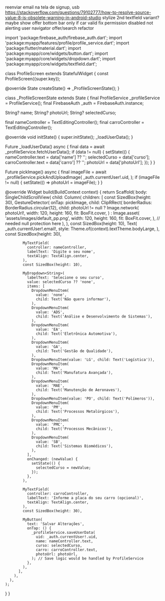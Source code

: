 reenviar email na tela de signup,
usb
https://stackoverflow.com/questions/79102777/how-to-resolve-source-value-8-is-obsolete-warning-in-android-studio
stylize 2nd textfield variant? maybe
show offer bottom bar only if car valid
fix permission disabled not alerting user
navigator
offer/search refactor

import 'package:firebase_auth/firebase_auth.dart';
import 'package:myapp/features/profile/profile_service.dart';
import 'package:flutter/material.dart';
import 'package:myapp/core/widgets/button.dart';
import 'package:myapp/core/widgets/dropdown.dart';
import 'package:myapp/core/widgets/textfield.dart';

class ProfileScreen extends StatefulWidget {
const ProfileScreen({super.key});

@override
State<ProfileScreen> createState() => \_ProfileScreenState();
}

class \_ProfileScreenState extends State<ProfileScreen> {
final ProfileService \_profileService = ProfileService();
final FirebaseAuth \_auth = FirebaseAuth.instance;

String? name;
String? photoUrl;
String? selectedCurso;

final nameController = TextEditingController();
final carroController = TextEditingController();

@override
void initState() {
super.initState();
\_loadUserData();
}

Future<void> \_loadUserData() async {
final data = await \_profileService.fetchUserData();
if (data != null) {
setState(() {
nameController.text = data['name'] ?? '';
selectedCurso = data['curso'];
carroController.text = data['carro'] ?? '';
photoUrl = data['photoUrl'];
});
}
}

Future<void> pickImage() async {
final imageFile = await \_profileService.pickAndUploadImage(
\_auth.currentUser!.uid,
);
if (imageFile != null) {
setState(() => photoUrl = imageFile);
}
}

@override
Widget build(BuildContext context) {
return Scaffold(
body: SingleChildScrollView(
child: Column(
children: [
const SizedBox(height: 30),
GestureDetector(
onTap: pickImage,
child: ClipRRect(
borderRadius: BorderRadius.circular(12),
child:
photoUrl != null
? Image.network(
photoUrl!,
width: 120,
height: 160,
fit: BoxFit.cover,
)
: Image.asset(
'assets/images/default_pp.png',
width: 120,
height: 160,
fit: BoxFit.cover,
),
// needed null protection here
),
),
const SizedBox(height: 10),
Text(
\_auth.currentUser!.email!,
style: Theme.of(context).textTheme.bodyLarge,
),
const SizedBox(height: 30),

            MyTextField(
              controller: nameController,
              labelText: 'Digite o seu nome',
              textAlign: TextAlign.center,
            ),
            const SizedBox(height: 10),

            MyDropdown<String>(
              labelText: 'Selecione o seu curso',
              value: selectedCurso ?? 'none',
              items: [
                DropdownMenuItem(
                  value: 'none',
                  child: Text('Não quero informar'),
                ),
                DropdownMenuItem(
                  value: 'ADS',
                  child: Text('Análise e Desenvolvimento de Sistemas'),
                ),
                DropdownMenuItem(
                  value: 'EA',
                  child: Text('Eletrônica Automotiva'),
                ),
                DropdownMenuItem(
                  value: 'GA',
                  child: Text('Gestão de Qualidade'),
                ),
                DropdownMenuItem(value: 'LG', child: Text('Logística')),
                DropdownMenuItem(
                  value: 'MA',
                  child: Text('Manufatura Avançada'),
                ),
                DropdownMenuItem(
                  value: 'MAE',
                  child: Text('Manutenção de Aeronaves'),
                ),
                DropdownMenuItem(value: 'PO', child: Text('Polímeros')),
                DropdownMenuItem(
                  value: 'PM',
                  child: Text('Processos Metalúrgicos'),
                ),
                DropdownMenuItem(
                  value: 'PMC',
                  child: Text('Processos Mecânicos'),
                ),
                DropdownMenuItem(
                  value: 'SB',
                  child: Text('Sistemas Biomédicos'),
                ),
              ],
              onChanged: (newValue) {
                setState(() {
                  selectedCurso = newValue;
                });
              },
            ),

            MyTextField(
              controller: carroController,
              labelText: 'Informe a placa do seu carro (opcional)',
              textAlign: TextAlign.center,
            ),
            const SizedBox(height: 30),

            MyButton(
              text: 'Salvar Alterações',
              onTap: () {
                _profileService.saveUserData(
                  uid: _auth.currentUser!.uid,
                  name: nameController.text,
                  curso: selectedCurso,
                  carro: carroController.text,
                  photoUrl: photoUrl,
                ); // Save logic would be handled by ProfileService
              },
            ),
          ],
        ),
      ),
    );

}
}
